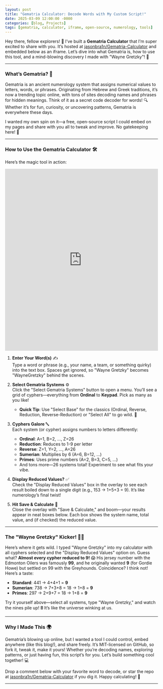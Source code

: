 ```yaml
---
layout: post
title: "Gematria Calculator: Decode Words with My Custom Script!"
date: 2025-03-09 12:00:00 -0000
categories: [blog, Projects]
tags: [gematria, calculator, iframe, open-source, numerology, tools]
---
```


Hey there, fellow explorers! 🌟 I’ve built a **Gematria Calculator** that I’m super excited to share with you. It’s hosted at [jasonbra1n/Gematria-Calculator](https://github.com/jasonbra1n/Gematria-Calculator) and embedded below as an iframe. Let’s dive into what Gematria is, how to use this tool, and a mind-blowing discovery I made with "Wayne Gretzky"! 🏒

---

### What’s Gematria? 🤔
Gematria is an ancient numerology system that assigns numerical values to letters, words, or phrases. Originating from Hebrew and Greek traditions, it’s now a trending topic online, with tons of sites decoding names and phrases for hidden meanings. Think of it as a secret code decoder for words! 🔍 Whether it’s for fun, curiosity, or uncovering patterns, Gematria is everywhere these days.

I wanted my own spin on it—a free, open-source script I could embed on my pages and share with you all to tweak and improve. No gatekeeping here! 🙌

---

### How to Use the Gematria Calculator 🛠️
Here’s the magic tool in action:

<iframe src="https://jasonbra1n.github.io/Gematria-Calculator/gematria-calculator.html" width="100%" height="600" frameborder="0" style="border: none;"></iframe>

1. **Enter Your Word(s)** ✍️  
   Type a word or phrase (e.g., your name, a team, or something quirky) into the text box. Spaces get ignored, so "Wayne Gretzky" becomes "WayneGretzky" behind the scenes.

2. **Select Gematria Systems** ⚙️  
   Click the "Select Gematria Systems" button to open a menu. You’ll see a grid of cyphers—everything from **Ordinal** to **Keypad**. Pick as many as you like!  
   - **Quick Tip**: Use "Select Base" for the classics (Ordinal, Reverse, Reduction, Reverse-Reduction) or "Select All" to go wild. 🌈

3. **Cyphers Galore** 🔤  
   Each system (or cypher) assigns numbers to letters differently:
   - **Ordinal**: A=1, B=2, ..., Z=26
   - **Reduction**: Reduces to 1-9 per letter
   - **Reverse**: Z=1, Y=2, ..., A=26
   - **Sumerian**: Multiplies by 6 (A=6, B=12, ...)
   - **Primes**: Uses prime numbers (A=2, B=3, C=5, ...)
   - And tons more—26 systems total! Experiment to see what fits your vibe.

4. **Display Reduced Values?** ✅  
   Check the "Display Reduced Values" box in the overlay to see each result boiled down to a single digit (e.g., 153 → 1+5+3 = 9). It’s like numerology’s final twist!

5. **Hit Save & Calculate** 🚀  
   Close the overlay with "Save & Calculate," and boom—your results appear in neat boxes below. Each box shows the system name, total value, and (if checked) the reduced value.

---

### The "Wayne Gretzky" Kicker! 🏒✨
Here’s where it gets wild. I typed "Wayne Gretzky" into my calculator with all cyphers selected and the "Display Reduced Values" option on. Guess what? **Almost every cypher reduced to 9!** 😱 His jersey number with the Edmonton Oilers was famously **99**, and he originally wanted **9** (for Gordie Howe) but settled on 99 with the Greyhounds. Coincidence? I think not! Here’s a taste:

- **Standard**: 441 → 4+4+1 = **9**
- **Sumerian**: 738 → 7+3+8 = 18 → 1+8 = **9**
- **Primes**: 297 → 2+9+7 = 18 → 1+8 = **9**

Try it yourself above—select all systems, type "Wayne Gretzky," and watch the nines pile up! 🖩 It’s like the universe winking at us.

---

### Why I Made This 🌍
Gematria’s blowing up online, but I wanted a tool I could control, embed anywhere (like this blog!), and share freely. It’s MIT-licensed on GitHub, so fork it, tweak it, make it yours! Whether you’re decoding names, exploring patterns, or just having fun, this script’s for you. Let’s build something cool together! 💻

Drop a comment below with your favorite word to decode, or star the repo at [jasonbra1n/Gematria-Calculator](https://github.com/jasonbra1n/Gematria-Calculator) if you dig it. Happy calculating! 🎉

---
